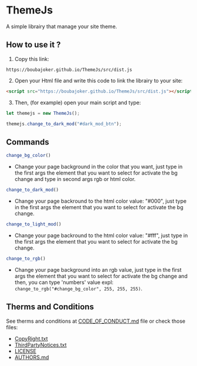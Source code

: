# ThemeJs

A simple librairy that manage your site theme.

## How to use it ?

1. Copy this link:

```
https://boubajoker.github.io/ThemeJs/src/dist.js
```

2. Open your Html file and write this code to link the librairy to your site:

```html
<script src="https://boubajoker.github.io/ThemeJs/src/dist.js"></script>
```

3. Then, (for example) open your main script and type:

```javascript
let themejs = new ThemeJs();

themejs.change_to_dark_mod("#dark_mod_btn");
```

## Commands

```js
change_bg_color()
```
- Change your page background in the color that you want, just type in the first args the element that you want to select for activate the bg change and type in second args rgb or html color.

```js
change_to_dark_mod()
```
- Change your page backround to the html color value: "#000", just type in the first args the element that you want to select for activate the bg change.

```js
change_to_light_mod()
```
- Change your page backround to the html color value: "#fff", just type in the first args the element that you want to select for activate the bg change.

```js
change_to_rgb()
```
- Change your page background into an rgb value, just type in the first args the element that you want to select for activate the bg change and then, you can type 'numbers' value expl: `change_to_rgb("#change_bg_color", 255, 255, 255)`.

## Therms and Conditions

See therms and conditions at [CODE_OF_CONDUCT.md](CODE_OF_CONDUCT.md) file or check those files:

- [CopyRight.txt](CopyRight.txt)
- [ThirdPartyNotices.txt](ThirdPartyNotices.txt)
- [LICENSE](LICENSE)
- [AUTHORS.md](AUTHORS.md)